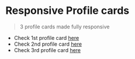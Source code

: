 # Responsive Profile cards

> 3 profile cards made fully responsive

- Check 1st profile card [here]()  
- Check 2nd profile card [here](https://nitin-profile-card.netlify.app/)  
- Check 3rd profile card [here]()  

